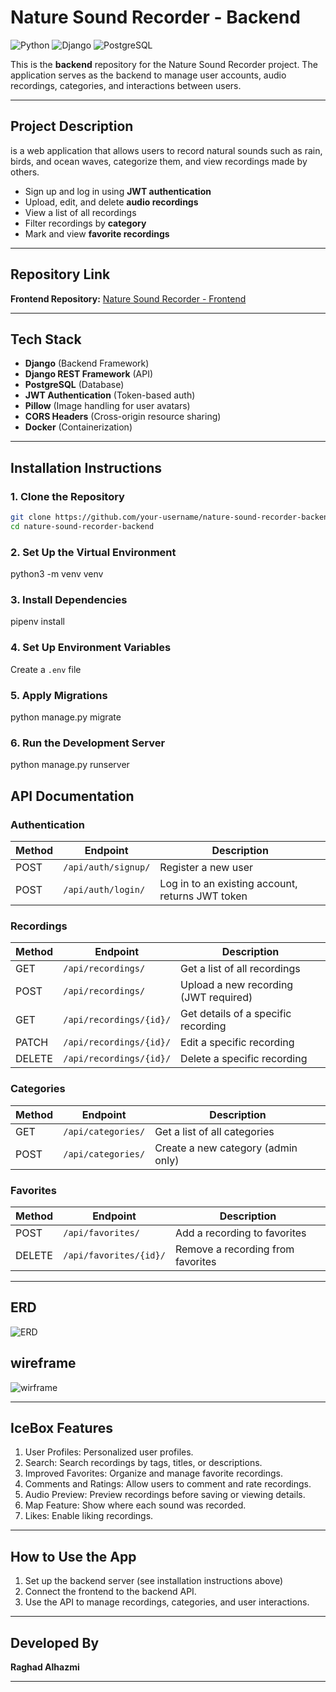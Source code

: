 # Nature Sound Recorder - Backend


![Python](https://img.shields.io/badge/Python-3.11-blue)
![Django](https://img.shields.io/badge/Django-REST-green)
![PostgreSQL](https://img.shields.io/badge/Database-PostgreSQL-blue)


This is the **backend** repository for the Nature Sound Recorder project. The application serves as the backend to manage user accounts, audio recordings, categories, and interactions between users.

---

## Project Description

is a web application that allows users to record natural sounds such as rain, birds, and ocean waves, categorize them, and view recordings made by others.

* Sign up and log in using **JWT authentication**
* Upload, edit, and delete **audio recordings**
* View a list of all recordings
* Filter recordings by **category**
* Mark and view **favorite recordings**

---

## Repository Link

**Frontend Repository:** [Nature Sound Recorder - Frontend](https://github.com/RaghadAbdullah-maker/nature-sound-recorder-frontend.git)

---

## Tech Stack

* **Django** (Backend Framework)
* **Django REST Framework** (API)
* **PostgreSQL** (Database)
* **JWT Authentication** (Token-based auth)
* **Pillow** (Image handling for user avatars)
* **CORS Headers** (Cross-origin resource sharing)
* **Docker** (Containerization)

---

## Installation Instructions

### 1. Clone the Repository

```bash
git clone https://github.com/your-username/nature-sound-recorder-backend.git
cd nature-sound-recorder-backend
```

### 2. Set Up the Virtual Environment

python3 -m venv venv


### 3. Install Dependencies

pipenv install

### 4. Set Up Environment Variables

Create a `.env` file

### 5. Apply Migrations

python manage.py migrate

### 6. Run the Development Server

python manage.py runserver

## API Documentation

### Authentication

| Method | Endpoint                | Description                          |
|--------|-------------------------|--------------------------------------|
| POST   | `/api/auth/signup/`     | Register a new user                  |
| POST   | `/api/auth/login/`      | Log in to an existing account, returns JWT token |

### Recordings

| Method | Endpoint                      | Description                          |
|--------|-------------------------------|--------------------------------------|
| GET    | `/api/recordings/`            | Get a list of all recordings         |
| POST   | `/api/recordings/`            | Upload a new recording (JWT required)|
| GET    | `/api/recordings/{id}/`       | Get details of a specific recording  |
| PATCH  | `/api/recordings/{id}/`       | Edit a specific recording            |
| DELETE | `/api/recordings/{id}/`       | Delete a specific recording          |

### Categories

| Method | Endpoint                | Description                          |
|--------|-------------------------|--------------------------------------|
| GET    | `/api/categories/`      | Get a list of all categories         |
| POST   | `/api/categories/`      | Create a new category (admin only)   |

### Favorites

| Method | Endpoint                      | Description                          |
|--------|-------------------------------|--------------------------------------|
| POST   | `/api/favorites/`             | Add a recording to favorites         |
| DELETE | `/api/favorites/{id}/`        | Remove a recording from favorites    |


---

## ERD
![ERD](ERD.png)

## wireframe
![wirframe](wireframe.png)

---

## IceBox Features

 1. User Profiles: Personalized user profiles. 
 2. Search: Search recordings by tags, titles, or descriptions. 
 3. Improved Favorites: Organize and manage favorite recordings. 
 4. Comments and Ratings: Allow users to comment and rate recordings. 
 5. Audio Preview: Preview recordings before saving or viewing details. 
 6. Map Feature: Show where each sound was recorded. 
 7. Likes: Enable liking recordings. 

---

## How to Use the App

1. Set up the backend server (see installation instructions above)
2. Connect the frontend to the backend API.
3. Use the API to manage recordings, categories, and user interactions.


---

## Developed By

**Raghad Alhazmi**

---

